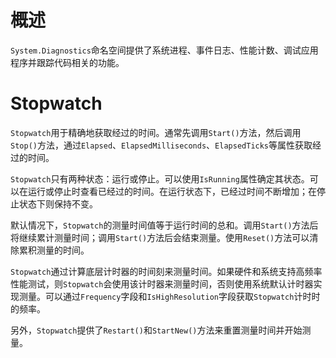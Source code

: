 # 概述

`System.Diagnostics`命名空间提供了系统进程、事件日志、性能计数、调试应用程序并跟踪代码相关的功能。

# Stopwatch

`Stopwatch`用于精确地获取经过的时间。通常先调用`Start()`方法，然后调用`Stop()`方法，通过`Elapsed`、`ElapsedMilliseconds`、`ElapsedTicks`等属性获取经过的时间。

`Stopwatch`只有两种状态：运行或停止。可以使用`IsRunning`属性确定其状态。可以在运行或停止时查看已经过的时间。在运行状态下，已经过时间不断增加；在停止状态下则保持不变。

默认情况下，`Stopwatch`的测量时间值等于运行时间的总和。调用`Start()`方法后将继续累计测量时间；调用`Start()`方法后会结束测量。使用`Reset()`方法可以清除累积测量的时间。

`Stopwatch`通过计算底层计时器的时间刻来测量时间。如果硬件和系统支持高频率性能测试，则`Stopwatch`会使用该计时器来测量时间，否则使用系统默认计时器实现测量。可以通过`Frequency`字段和`IsHighResolution`字段获取`Stopwatch`计时时的频率。

另外，`Stopwatch`提供了`Restart()`和`StartNew()`方法来重置测量时间并开始测量。